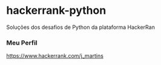 # hackerrank-python
Soluções dos desafios de Python da plataforma HackerRan

### Meu Perfil
https://www.hackerrank.com/j_martins
